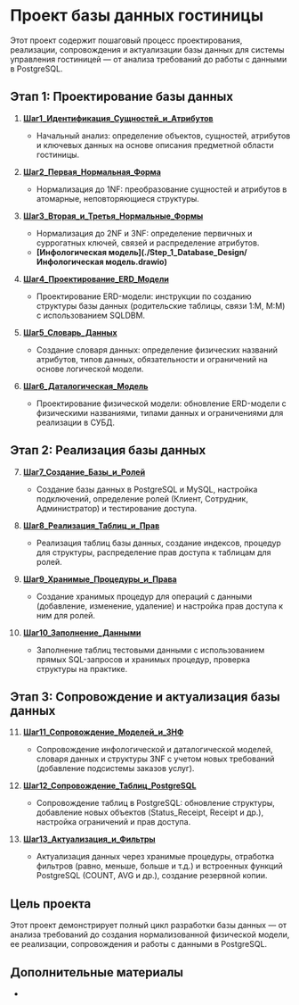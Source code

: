 # Проект базы данных гостиницы

Этот проект содержит пошаговый процесс проектирования, реализации, сопровождения и актуализации базы данных для системы управления гостиницей — от анализа требований до работы с данными в PostgreSQL.

## Этап 1: Проектирование базы данных

1. **[Шаг1_Идентификация_Сущностей_и_Атрибутов](./Step_1_Database_Design/Step1_Entity_and_Attribute_Identification.docx)**  
   - Начальный анализ: определение объектов, сущностей, атрибутов и ключевых данных на основе описания предметной области гостиницы.

2. **[Шаг2_Первая_Нормальная_Форма](./Step_1_Database_Design/Step2_First_Normal_Form.docx)**  
   - Нормализация до 1NF: преобразование сущностей и атрибутов в атомарные, неповторяющиеся структуры.

3. **[Шаг3_Вторая_и_Третья_Нормальные_Формы](./Step_1_Database_Design/Step3_Second_and_Third_Normal_Forms.docx)**  
   - Нормализация до 2NF и 3NF: определение первичных и суррогатных ключей, связей и распределение атрибутов.
   - **[Инфологическая модель](./Step_1_Database_Design/Инфологическая модель.drawio)**

4. **[Шаг4_Проектирование_ERD_Модели](./Step_1_Database_Design/Step4_ERD_Model_Design.docx)**  
   - Проектирование ERD-модели: инструкции по созданию структуры базы данных (родительские таблицы, связи 1:М, М:М) с использованием SQLDBM.

5. **[Шаг5_Словарь_Данных](./Step_1_Database_Design/Step5_Data_Dictionary.docx)**  
   - Создание словаря данных: определение физических названий атрибутов, типов данных, обязательности и ограничений на основе логической модели.

6. **[Шаг6_Даталогическая_Модель](./Step_1_Database_Design/Step6_Datalogical_Model.docx)**  
   - Проектирование физической модели: обновление ERD-модели с физическими названиями, типами данных и ограничениями для реализации в СУБД.

## Этап 2: Реализация базы данных

7. **[Шаг7_Создание_Базы_и_Ролей](./Step_2_Realization_database/Step7_Database_and_Roles_Creation.docx)**  
   - Создание базы данных в PostgreSQL и MySQL, настройка подключений, определение ролей (Клиент, Сотрудник, Администратор) и тестирование доступа.

8. **[Шаг8_Реализация_Таблиц_и_Прав](./Step_2_Realization_database/Step8_Tables_and_Permissions_Implementation.docx)**  
   - Реализация таблиц базы данных, создание индексов, процедур для структуры, распределение прав доступа к таблицам для ролей.

9. **[Шаг9_Хранимые_Процедуры_и_Права](./Step_2_Realization_database/Step9_Stored_Procedures_and_Permissions.docx)**  
   - Создание хранимых процедур для операций с данными (добавление, изменение, удаление) и настройка прав доступа к ним для ролей.

10. **[Шаг10_Заполнение_Данными](./Step_2_Realization_database/Step10_Data_Population.docx)**  
    - Заполнение таблиц тестовыми данными с использованием прямых SQL-запросов и хранимых процедур, проверка структуры на практике.

## Этап 3: Сопровождение и актуализация базы данных

11. **[Шаг11_Сопровождение_Моделей_и_3НФ](./Step_3_Escort_and_updating_database/Step11_Models_and_3NF_Maintenance.docx)**  
    - Сопровождение инфологической и даталогической моделей, словаря данных и структуры 3NF с учетом новых требований (добавление подсистемы заказов услуг).

12. **[Шаг12_Сопровождение_Таблиц_PostgreSQL](./Step_3_Escort_and_updating_database/Step12_PostgreSQL_Tables_Maintenance.docx)**  
    - Сопровождение таблиц в PostgreSQL: обновление структуры, добавление новых объектов (Status_Receipt, Receipt и др.), настройка ограничений и прав доступа.

13. **[Шаг13_Актуализация_и_Фильтры](./Step_3_Escort_and_updating_database/Step13_Data_Updating_and_Filters.docx)**  
    - Актуализация данных через хранимые процедуры, отработка фильтров (равно, меньше, больше и т.д.) и встроенных функций PostgreSQL (COUNT, AVG и др.), создание резервной копии.

## Цель проекта
Этот проект демонстрирует полный цикл разработки базы данных — от анализа требований до создания нормализованной физической модели, ее реализации, сопровождения и работы с данными в PostgreSQL.

## Дополнительные материалы
- 
